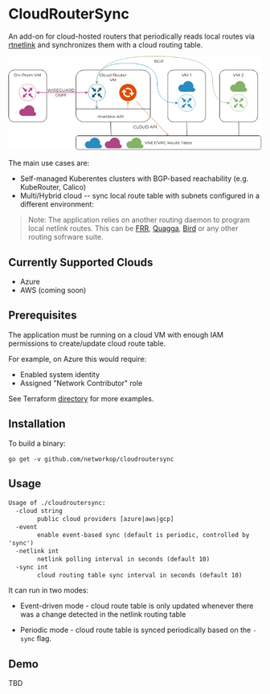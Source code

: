 # CloudRouterSync
An add-on for cloud-hosted routers that periodically reads local routes via [rtnetlink](https://man7.org/linux/man-pages/man7/rtnetlink.7.html) and synchronizes them with a cloud routing table.

![](./image.png)

The main use cases are:

* Self-managed Kuberentes clusters with BGP-based reachability (e.g. KubeRouter, Calico)
* Multi/Hybrid cloud -- sync local route table with subnets configured in a different environment:

> Note: The application relies on another routing daemon to program local netlink routes. This can be [FRR](http://docs.frrouting.org/en/latest/), [Quagga](https://www.nongnu.org/quagga/docs/quagga.html), [Bird](https://bird.network.cz/) or any other routing sofrware suite.

## Currently Supported Clouds

* Azure
* AWS (coming soon)


## Prerequisites

The application must be running on a cloud VM with enough IAM permissions to create/update cloud route table.

For example, on Azure this would require:

* Enabled system identity
* Assigned "Network Contributor" role

See Terraform [directory](./terraform) for more examples.

## Installation

To build a binary:

```
go get -v github.com/networkop/cloudroutersync
```

## Usage

```
Usage of ./cloudroutersync:
  -cloud string
    	public cloud providers [azure|aws|gcp]
  -event
    	enable event-based sync (default is periodic, controlled by 'sync')
  -netlink int
    	netlink polling interval in seconds (default 10)
  -sync int
    	cloud routing table sync interval in seconds (default 10)
```

It can run in two modes:

* Event-driven mode - cloud route table is only updated whenever there was a change detected in the netlink routing table

* Periodic mode - cloud route table is synced periodically based on the `-sync` flag.

## Demo

TBD